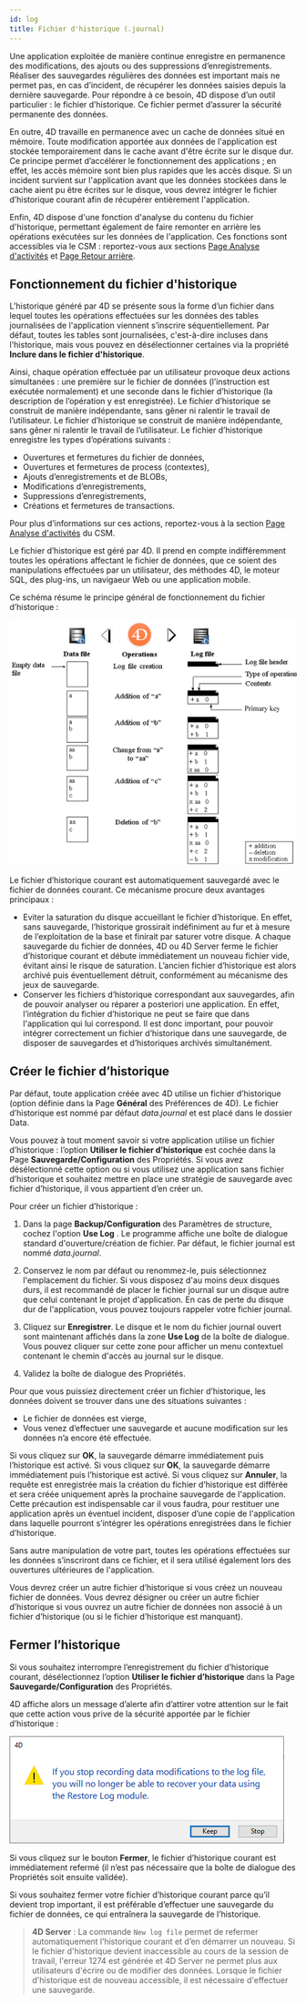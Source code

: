 ```yaml
---
id: log
title: Fichier d'historique (.journal)
---
```


Une application exploitée de manière continue enregistre en permanence des modifications, des ajouts ou des suppressions d’enregistrements. Réaliser des sauvegardes régulières des données est important mais ne permet pas, en cas d’incident, de récupérer les données saisies depuis la dernière sauvegarde. Pour répondre à ce besoin, 4D dispose d’un outil particulier : le fichier d’historique. Ce fichier permet d’assurer la sécurité permanente des données.

En outre, 4D travaille en permanence avec un cache de données situé en mémoire. Toute modification apportée aux données de l'application est stockée temporairement dans le cache avant d'être écrite sur le disque dur. Ce principe permet d’accélérer le fonctionnement des applications ; en effet, les accès mémoire sont bien plus rapides que les accès disque. Si un incident survient sur l'application avant que les données stockées dans le cache aient pu être écrites sur le disque, vous devrez intégrer le fichier d’historique courant afin de récupérer entièrement l'application.

Enfin, 4D dispose d'une fonction d'analyse du contenu du fichier d'historique, permettant également de faire remonter en arrière les opérations exécutées sur les données de l'application. Ces fonctions sont accessibles via le CSM : reportez-vous aux sections [Page Analyse d'activités](MSC/analysis.md) et [Page Retour arrière](MSC/rollback.md).

## Fonctionnement du fichier d'historique

L’historique généré par 4D se présente sous la forme d’un fichier dans lequel toutes les opérations effectuées sur les données des tables journalisées de l'application viennent s’inscrire séquentiellement. Par défaut, toutes les tables sont journalisées, c'est-à-dire incluses dans l'historique, mais vous pouvez en désélectionner certaines via la propriété **Inclure dans le fichier d'historique**.

Ainsi, chaque opération effectuée par un utilisateur provoque deux actions simultanées : une première sur le fichier de données (l’instruction est exécutée normalement) et une seconde dans le fichier d’historique (la description de l’opération y est enregistrée). Le fichier d’historique se construit de manière indépendante, sans gêner ni ralentir le travail de l’utilisateur. Le fichier d’historique se construit de manière indépendante, sans gêner ni ralentir le travail de l’utilisateur. Le fichier d’historique enregistre les types d’opérations suivants :

- Ouvertures et fermetures du fichier de données,
- Ouvertures et fermetures de process (contextes),
- Ajouts d’enregistrements et de BLOBs,
- Modifications d’enregistrements,
- Suppressions d’enregistrements,
- Créations et fermetures de transactions.

Pour plus d’informations sur ces actions, reportez-vous à la section [Page Analyse d'activités](MSC/analysis.md) du CSM.

Le fichier d’historique est géré par 4D. Il prend en compte indifféremment toutes les opérations affectant le fichier de données, que ce soient des manipulations effectuées par un utilisateur, des méthodes 4D, le moteur SQL, des plug-ins, un navigaeur Web ou une application mobile.

Ce schéma résume le principe général de fonctionnement du fichier d’historique :

![](../assets/en/Backup/backup05.png)


Le fichier d’historique courant est automatiquement sauvegardé avec le fichier de données courant. Ce mécanisme procure deux avantages principaux :

- Eviter la saturation du disque accueillant le fichier d’historique. En effet, sans sauvegarde, l’historique grossirait indéfiniment au fur et à mesure de l’exploitation de la base et finirait par saturer votre disque. A chaque sauvegarde du fichier de données, 4D ou 4D Server ferme le fichier d’historique courant et débute immédiatement un nouveau fichier vide, évitant ainsi le risque de saturation. L’ancien fichier d’historique est alors archivé puis éventuellement détruit, conformément au mécanisme des jeux de sauvegarde.
- Conserver les fichiers d’historique correspondant aux sauvegardes, afin de pouvoir analyser ou réparer a posteriori une application. En effet, l’intégration du fichier d’historique ne peut se faire que dans l'application qui lui correspond. Il est donc important, pour pouvoir intégrer correctement un fichier d’historique dans une sauvegarde, de disposer de sauvegardes et d’historiques archivés simultanément.


## Créer le fichier d’historique

Par défaut, toute application créée avec 4D utilise un fichier d’historique (option définie dans la Page **Général** des Préférences de 4D). Le fichier d’historique est nommé par défaut *data.journal* et est placé dans le dossier Data.

Vous pouvez à tout moment savoir si votre application utilise un fichier d’historique : l’option **Utiliser le fichier d’historique** est cochée dans la Page **Sauvegarde/Configuration** des Propriétés. Si vous avez désélectionné cette option ou si vous utilisez une application sans fichier d’historique et souhaitez mettre en place une stratégie de sauvegarde avec fichier d’historique, il vous appartient d’en créer un.

Pour créer un fichier d’historique :

1. Dans la page **Backup/Configuration** des Paramètres de structure, cochez l'option **Use Log** . Le programme affiche une boîte de dialogue standard d'ouverture/création de fichier. Par défaut, le fichier journal est nommé *data.journal*.

2. Conservez le nom par défaut ou renommez-le, puis sélectionnez l'emplacement du fichier. Si vous disposez d'au moins deux disques durs, il est recommandé de placer le fichier journal sur un disque autre que celui contenant le projet d'application. En cas de perte du disque dur de l'application, vous pouvez toujours rappeler votre fichier journal.

3. Cliquez sur **Enregistrer**. Le disque et le nom du fichier journal ouvert sont maintenant affichés dans la zone **Use Log** de la boîte de dialogue. Vous pouvez cliquer sur cette zone pour afficher un menu contextuel contenant le chemin d'accès au journal sur le disque.

4. Validez la boîte de dialogue des Propriétés.

Pour que vous puissiez directement créer un fichier d’historique, les données doivent se trouver dans une des situations suivantes :

- Le fichier de données est vierge,
- Vous venez d’effectuer une sauvegarde et aucune modification sur les données n’a encore été effectuée.

Si vous cliquez sur **OK**, la sauvegarde démarre immédiatement puis l’historique est activé. Si vous cliquez sur **OK**, la sauvegarde démarre immédiatement puis l’historique est activé. Si vous cliquez sur **Annuler**, la requête est enregistrée mais la création du fichier d’historique est différée et sera créée uniquement après la prochaine sauvegarde de l'application. Cette précaution est indispensable car il vous faudra, pour restituer une application après un éventuel incident, disposer d’une copie de l'application dans laquelle pourront s’intégrer les opérations enregistrées dans le fichier d’historique.

Sans autre manipulation de votre part, toutes les opérations effectuées sur les données s’inscriront dans ce fichier, et il sera utilisé également lors des ouvertures ultérieures de l'application.

Vous devrez créer un autre fichier d’historique si vous créez un nouveau fichier de données. Vous devrez désigner ou créer un autre fichier d’historique si vous ouvrez un autre fichier de données non associé à un fichier d’historique (ou si le fichier d’historique est manquant).



## Fermer l’historique

Si vous souhaitez interrompre l’enregistrement du fichier d’historique courant, désélectionnez l’option **Utiliser le fichier d’historique** dans la Page **Sauvegarde/Configuration** des Propriétés.

4D affiche alors un message d’alerte afin d’attirer votre attention sur le fait que cette action vous prive de la sécurité apportée par le fichier d’historique :

![](../assets/en/Backup/backup06.png)

Si vous cliquez sur le bouton **Fermer**, le fichier d’historique courant est immédiatement refermé (il n’est pas nécessaire que la boîte de dialogue des Propriétés soit ensuite validée).

Si vous souhaitez fermer votre fichier d’historique courant parce qu’il devient trop important, il est préférable d’effectuer une sauvegarde du fichier de données, ce qui entraînera la sauvegarde de l’historique.

> **4D Server** : La commande `New log file` permet de refermer automatiquement l’historique courant et d’en démarrer un nouveau. Si le fichier d'historique devient inaccessible au cours de la session de travail, l'erreur 1274 est générée et 4D Server ne permet plus aux utilisateurs d'écrire ou de modifier des données. Lorsque le fichier d'historique est de nouveau accessible, il est nécessaire d'effectuer une sauvegarde.